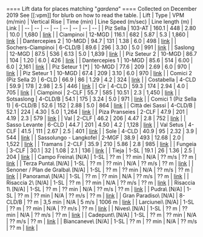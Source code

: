 ==== Lift data for places matching "*gardena*" ====
Collected on December 2019
See [[:vpm]] for blurb on how to read the table.
| Lift | Type |  VPM (m/min) |  Vertical Rise |  Time (min) |  Line Speed (m/sec) |  Line length (m) | Link |
| -- | -- | -- | -- | -- | -- | -- | -- |
| Piz Sella | 103-AT |   160.1 |    448 |    2.80 |    10.0 |   1,680 | [link](https://lift-world.info/en/lifts/2778/datas.htm) |
| Ciampinoi | 12-MGD |   116.1 |    682 |    5.87 |     5.3 |   1,860 | [link](https://lift-world.info/en/lifts/3720/datas.htm) |
| Dantercepies 2 | 10-MGD |    94.7 |    131 |    1.38 |     6.0 |     498 | [link](https://lift-world.info/en/lifts/17111/datas.htm) |
| Sochers-Ciampinoi | 6-CLD/B |    89.6 |    296 |    3.30 |     5.0 |     991 | [link](https://lift-world.info/en/lifts/2044/datas.htm) |
| Saslong | 12-MGD |    87.5 |    536 |    6.13 |     5.0 |   1,839 | [link](https://lift-world.info/en/lifts/3721/datas.htm) |
| Piz Seteur 2 | 10-MGD |    86.7 |    104 |    1.20 |     6.0 |     426 | [link](https://lift-world.info/en/lifts/18461/datas.htm) |
| Dantercepies 1 | 10-MGD |    85.6 |    514 |    6.00 |     6.0 |   2,161 | [link](https://lift-world.info/en/lifts/17110/datas.htm) |
| Piz Seteur 1 [*] | 10-MGD |    77.6 |    209 |    2.69 |     6.0 |     970 | [link](https://lift-world.info/en/lifts/18460/datas.htm) |
| Piz Seteur 1 | 10-MGD |    67.4 |    209 |    3.10 |     6.0 |     970 | [link](https://lift-world.info/en/lifts/18460/datas.htm) |
| Comici 2 (Piz Sella 2) | 6-CLD |    66.9 |     86 |    1.29 |     4.2 |     324 | [link](https://lift-world.info/en/lifts/18072/datas.htm) |
| Costabella | 4-CLD |    59.9 |    178 |    2.98 |     2.5 |     446 | [link](https://lift-world.info/en/lifts/3742/datas.htm) |
| Cir | 4-CLD |    59.3 |    174 |    2.94 |     4.0 |     705 | [link](https://lift-world.info/en/lifts/3743/datas.htm) |
| Ciampinoi | 2-CLF |    55.7 |    585 |   10.51 |     2.3 |   1,450 | [link](https://lift-world.info/en/lifts/3789/datas.htm) |
| Sotsaslong | 4-CLD/B |    54.1 |    175 |    3.24 |     5.0 |     971 | [link](https://lift-world.info/en/lifts/11763/datas.htm) |
| Comici 1 (Piz Sella 1) | 6-CLD/B |    52.6 |    152 |    2.88 |     5.0 |     864 | [link](https://lift-world.info/en/lifts/125/datas.htm) |
| Città dei Sassi | 4-CLD/B |    52.1 |    224 |    4.30 |     5.0 |   1,264 | [link](https://lift-world.info/en/lifts/2082/datas.htm) |
| Piza Pranseies | 2-CLF |    47.9 |    201 |    4.19 |     2.3 |     579 | [link](https://lift-world.info/en/lifts/3794/datas.htm) |
| Val | 2-CLF |    46.2 |    206 |    4.47 |     2.8 |     752 | [link](https://lift-world.info/en/lifts/7923/datas.htm) |
| Sasso Levante | 6-CLD |    44.7 |    201 |    4.50 |     4.2 |   1,128 | [link](https://lift-world.info/en/lifts/15519/datas.htm) |
| Val Setus | 4-CLF |    41.5 |    111 |    2.67 |     2.5 |     401 | [link](https://lift-world.info/en/lifts/2046/datas.htm) |
| Sole | 4-CLD |    40.9 |     95 |    2.32 |     3.9 |     544 | [link](https://lift-world.info/en/lifts/12405/datas.htm) |
| Sassolungo - Langkofel | 2-MGF |    38.9 |    493 |   12.68 |     2.0 |   1,522 | [link](https://lift-world.info/en/lifts/11378/datas.htm) |
| Tramans | 2-CLF |    35.9 |    210 |    5.86 |     2.8 |     985 | [link](https://lift-world.info/en/lifts/2099/datas.htm) |
| Fungeia | 3-CLF |    30.1 |     32 |    1.08 |     2.1 |     136 | [link](https://lift-world.info/en/lifts/3793/datas.htm) |
| Tieja | 1-SL |    19.1 |     26 |    1.36 |     2.5 |     204 | [link](https://lift-world.info/en/lifts/14756/datas.htm) |
| Campo Freina\\ [N/A] | 1-SL |  ?? m | ?? min | N/A | ?? m/s | ?? m | [link](https://lift-world.info/en/lifts/13328/datas.htm) |
| Terza Punta\\ [N/A] | 1-SL |  ?? m | ?? min | N/A | ?? m/s | ?? m | [link](https://lift-world.info/en/lifts/17902/datas.htm) |
| Senoner / Plan de Gralba\\ [N/A] | 1-SL |  ?? m | ?? min | N/A | ?? m/s | ?? m | [link](https://lift-world.info/en/lifts/3797/datas.htm) |
| Panorama\\ [N/A] | 1-SL |  ?? m | ?? min | N/A | ?? m/s | ?? m | [link](https://lift-world.info/en/lifts/3798/datas.htm) |
| Risaccia 2\\ [N/A] | 1-SL |  ?? m | ?? min | N/A | ?? m/s | ?? m | [link](https://lift-world.info/en/lifts/3796/datas.htm) |
| Risaccia 1\\ [N/A] | 1-SL |  ?? m | ?? min | N/A | ?? m/s | ?? m | [link](https://lift-world.info/en/lifts/3795/datas.htm) |
| Pudra\\ [N/A] | 1-SL |  ?? m | ?? min | N/A | ?? m/s | ?? m | [link](https://lift-world.info/en/lifts/17900/datas.htm) |
| Gran Paradiso\\ [N/A] | 8-CLD/B |  ?? m | 3,5 min | N/A | 5 m/s | 1006 m | [link](https://lift-world.info/en/lifts/18225/datas.htm) |
| Larciunei\\ [N/A] | 1-SL |  ?? m | ?? min | N/A | ?? m/s | ?? m | [link](https://lift-world.info/en/lifts/3800/datas.htm) |
| Nives\\ [N/A] | 1-SL |  ?? m | ?? min | N/A | ?? m/s | ?? m | [link](https://lift-world.info/en/lifts/3799/datas.htm) |
| Cadepunt\\ [N/A] | 1-SL |  ?? m | ?? min | N/A | ?? m/s | ?? m | [link](https://lift-world.info/en/lifts/17898/datas.htm) |
| Biancaneve\\ [N/A] | 1-SL |  ?? m | ?? min | N/A | ?? m/s | ?? m | [link](https://lift-world.info/en/lifts/17897/datas.htm) |
